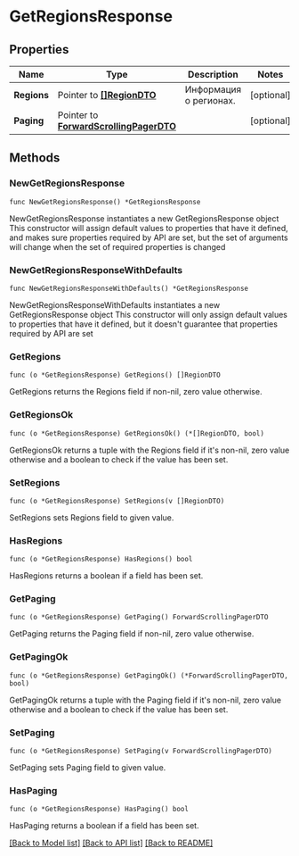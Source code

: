 # GetRegionsResponse

## Properties

Name | Type | Description | Notes
------------ | ------------- | ------------- | -------------
**Regions** | Pointer to [**[]RegionDTO**](RegionDTO.md) | Информация о регионах. | [optional] 
**Paging** | Pointer to [**ForwardScrollingPagerDTO**](ForwardScrollingPagerDTO.md) |  | [optional] 

## Methods

### NewGetRegionsResponse

`func NewGetRegionsResponse() *GetRegionsResponse`

NewGetRegionsResponse instantiates a new GetRegionsResponse object
This constructor will assign default values to properties that have it defined,
and makes sure properties required by API are set, but the set of arguments
will change when the set of required properties is changed

### NewGetRegionsResponseWithDefaults

`func NewGetRegionsResponseWithDefaults() *GetRegionsResponse`

NewGetRegionsResponseWithDefaults instantiates a new GetRegionsResponse object
This constructor will only assign default values to properties that have it defined,
but it doesn't guarantee that properties required by API are set

### GetRegions

`func (o *GetRegionsResponse) GetRegions() []RegionDTO`

GetRegions returns the Regions field if non-nil, zero value otherwise.

### GetRegionsOk

`func (o *GetRegionsResponse) GetRegionsOk() (*[]RegionDTO, bool)`

GetRegionsOk returns a tuple with the Regions field if it's non-nil, zero value otherwise
and a boolean to check if the value has been set.

### SetRegions

`func (o *GetRegionsResponse) SetRegions(v []RegionDTO)`

SetRegions sets Regions field to given value.

### HasRegions

`func (o *GetRegionsResponse) HasRegions() bool`

HasRegions returns a boolean if a field has been set.

### GetPaging

`func (o *GetRegionsResponse) GetPaging() ForwardScrollingPagerDTO`

GetPaging returns the Paging field if non-nil, zero value otherwise.

### GetPagingOk

`func (o *GetRegionsResponse) GetPagingOk() (*ForwardScrollingPagerDTO, bool)`

GetPagingOk returns a tuple with the Paging field if it's non-nil, zero value otherwise
and a boolean to check if the value has been set.

### SetPaging

`func (o *GetRegionsResponse) SetPaging(v ForwardScrollingPagerDTO)`

SetPaging sets Paging field to given value.

### HasPaging

`func (o *GetRegionsResponse) HasPaging() bool`

HasPaging returns a boolean if a field has been set.


[[Back to Model list]](../README.md#documentation-for-models) [[Back to API list]](../README.md#documentation-for-api-endpoints) [[Back to README]](../README.md)


